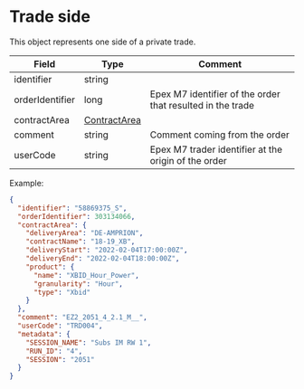 ﻿# Trade side

This object represents one side of a private trade.

| Field | Type | Comment |
| --- | --- | --- |
| identifier | string | |
| orderIdentifier | long | Epex M7 identifier of the order that resulted in the trade |
| contractArea | [ContractArea](contractarea.md) | |
| comment | string | Comment coming from the order |
| userCode | string | Epex M7 trader identifier at the origin of the order |

Example:
```json
{
  "identifier": "58869375_S",
  "orderIdentifier": 303134066,
  "contractArea": {
    "deliveryArea": "DE-AMPRION",
    "contractName": "18-19_XB",
    "deliveryStart": "2022-02-04T17:00:00Z",
    "deliveryEnd": "2022-02-04T18:00:00Z",
    "product": {
      "name": "XBID_Hour_Power",
      "granularity": "Hour",
      "type": "Xbid"
    }
  },
  "comment": "EZ2_2051_4_2.1_M__",
  "userCode": "TRD004",
  "metadata": {
    "SESSION_NAME": "Subs IM RW 1",
    "RUN_ID": "4",
    "SESSION": "2051"
  }
}
```

